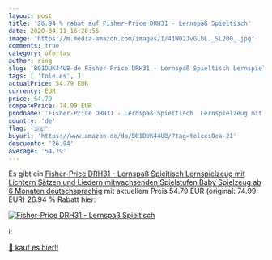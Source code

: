 ```yaml
---
layout: post
title: '26.94 % rabat auf Fisher-Price DRH31 - Lernspaß Spieltisch'
date: 2020-04-11 16:28:55
image: 'https://m.media-amazon.com/images/I/41WO2JvGLbL._SL200_.jpg'
comments: true
category: ofertas
author: ring
slug: 'B01DUK44U8-de Fisher-Price DRH31 - Lernspaß Spieltisch Lernspielzeug mit...'
tags: [ 'tole.es', ]
actualPrice: 54.79 EUR
currency: EUR
price: 54.79
comparePrice: 74.99 EUR
prodname: 'Fisher-Price DRH31 - Lernspaß Spieltisch  Lernspielzeug mit Lichtern  Sätzen und Liedern  mitwachsenden Spielstufen  Baby Spielzeug ab 6 Monaten  deutschsprachig'
country: 'de'
flag: '🇩🇪'
buyurl: 'https://www.amazon.de/dp/B01DUK44U8/?tag=tolees0ca-21'
descuento: '26.94'
average: '54.79'
---
```


Es gibt ein [Fisher-Price DRH31 - Lernspaß Spieltisch  Lernspielzeug mit Lichtern  Sätzen und Liedern  mitwachsenden Spielstufen  Baby Spielzeug ab 6 Monaten  deutschsprachig](https://www.amazon.de/dp/B01DUK44U8/?tag=tolees0ca-21) mit aktuellem Preis 54.79 EUR (original: 74.99 EUR) 26.94 % Rabatt hier:

[![Fisher-Price DRH31 - Lernspaß Spieltisch](https://m.media-amazon.com/images/I/41WO2JvGLbL._SL200_.jpg)](https://www.amazon.de/dp/B01DUK44U8/?tag=tolees0ca-21)

ℹ️:


[🛒 kauf es hier!!](https://www.amazon.de/dp/B01DUK44U8/?tag=tolees0ca-21)
